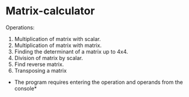 # Matrix-calculator
Operations:
1. Multiplication of matrix with scalar.
2. Multiplication of matrix with matrix. 
3. Finding the determinant of a matrix up to 4x4.
4. Division of matrix by scalar. 
5. Find reverse matrix. 
6. Transposing a matrix

* The program requires entering the operation and operands from the console*
